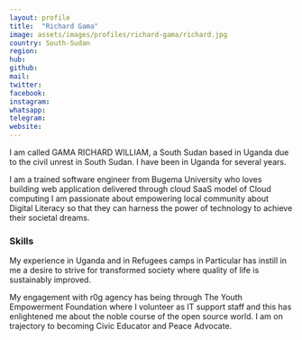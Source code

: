```yaml
---
layout: profile
title:  "Richard Gama"
image: assets/images/profiles/richard-gama/richard.jpg
country: South-Sudan
region: 
hub: 
github: 
mail: 
twitter: 
facebook: 
instagram: 
whatsapp: 
telegram: 
website: 
---
```


I am called GAMA RICHARD WILLIAM, a South Sudan based in Uganda due to the civil unrest in South Sudan. I have been in Uganda for several years.

I am a trained software engineer from Bugema University who loves building web application delivered through cloud SaaS model of Cloud computing
I am passionate about empowering local community about Digital Literacy so that they can harness the power of technology to achieve their societal dreams.

### Skills

My experience in Uganda and in Refugees camps in Particular has instill in me a desire to strive for transformed society where quality of life is sustainably improved. 

My engagement with r0g agency has being through The Youth Empowerment Foundation where I volunteer as IT support staff and this has enlightened me about the noble course of the open source world. I am on trajectory to becoming Civic Educator and Peace Advocate.